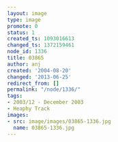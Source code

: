 ```yaml
---
layout: image
type: image
promote: 0
status: 1
created_ts: 1093016613
changed_ts: 1372159461
node_id: 1336
title: 03865
author: anj
created: '2004-08-20'
changed: '2013-06-25'
redirect_from: []
permalink: "/node/1336/"
tags:
- 2003/12 - December 2003
- Heaphy Track
images:
- src: image/images/03865-1336.jpg
  name: 03865-1336.jpg
---
```


